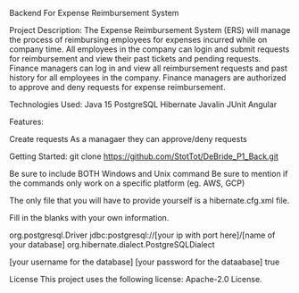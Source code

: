 Backend For Expense Reimbursement System

Project Description:
The Expense Reimbursement System (ERS) will manage the process of reimbursing employees for expenses incurred while on company time. All employees in the company can login and submit requests for reimbursement and view their past tickets and pending requests. Finance managers can log in and view all reimbursement requests and past history for all employees in the company. Finance managers are authorized to approve and deny requests for expense reimbursement.

Technologies Used:
Java 15
PostgreSQL
Hibernate
Javalin
JUnit
Angular

Features:

Create requests
As a managaer they can approve/deny requests


Getting Started:
git clone https://github.com/StotTot/DeBride_P1_Back.git

Be sure to include BOTH Windows and Unix command
Be sure to mention if the commands only work on a specific platform (eg. AWS, GCP)

The only file that you will have to provide yourself is a hibernate.cfg.xml file.

Fill in the blanks with your own information.


<?xml version='1.0' encoding='utf-8'?>
<!DOCTYPE hibernate-configuration PUBLIC
    "-//Hibernate/Hibernate Configuration DTD//EN"
    "http://www.hibernate.org/dtd/hibernate-configuration-3.0.dtd">
<hibernate-configuration>
    <session-factory>
        <property name="hibernate.connection.driver_class">org.postgresql.Driver</property>
        <property name="hibernate.connection.url">jdbc:postgresql://[your ip with port here]/[name of your database]</property>
<property name="hibernate.dialect">org.hibernate.dialect.PostgreSQLDialect</property>
        
<property name="hibernate.connection.username">[your username for the database]</property>
<property name="hibernate.connection.password">[your password for the dataabase]</property>
<property name="hibernate.show_sql">true</property>

<mapping class="dev.debride.entities.Employee"></mapping>
<mapping class="dev.debride.entities.Expense"></mapping>


</session-factory>
</hibernate-configuration>



License
This project uses the following license: Apache-2.0 License.
